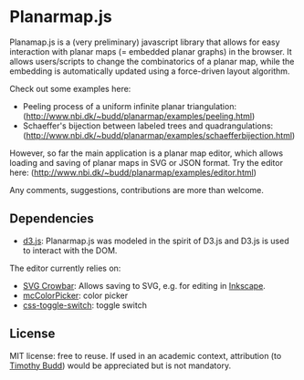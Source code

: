 # Planarmap.js

Planamap.js is a (very preliminary) javascript library that allows 
for easy interaction with planar maps (= embedded planar graphs) in
the browser. It allows users/scripts to change the combinatorics of 
a planar map, while the embedding is automatically updated using a 
force-driven layout algorithm.

Check out some examples here:
* Peeling process of a uniform infinite planar triangulation: 
(http://www.nbi.dk/~budd/planarmap/examples/peeling.html)
* Schaeffer's bijection between labeled trees and quadrangulations:
(http://www.nbi.dk/~budd/planarmap/examples/schaefferbijection.html)

However, so far the main application is a planar map editor, which 
allows loading and saving of planar maps in SVG or JSON format. Try the
editor here: (http://www.nbi.dk/~budd/planarmap/examples/editor.html)

Any comments, suggestions, contributions are more than welcome.

## Dependencies

* [d3.js](http://d3js.org): Planarmap.js was modeled in the spirit of D3.js and
D3.js is used to interact with the DOM.

The editor currently relies on:
* [SVG Crowbar](https://github.com/NYTimes/svg-crowbar): Allows saving to
SVG, e.g. for editing in [Inkscape](inkscape.org).
* [mcColorPicker](http://www.menucool.com/color-picker): color picker
* [css-toggle-switch](https://github.com/ghinda/css-toggle-switch): toggle switch

## License

MIT license: free to reuse. If used in an academic context, attribution
(to [Timothy Budd](http://www.nbi.dk/~budd/)) would be appreciated but is not 
mandatory.
